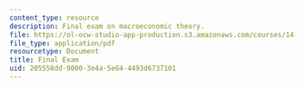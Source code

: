 ```yaml
---
content_type: resource
description: Final exam on macroeconomic theory.
file: https://ol-ocw-studio-app-production.s3.amazonaws.com/courses/14-06-intermediate-macroeconomic-theory-spring-2003/205558dd90003e4a5e644493d6737101_final.pdf
file_type: application/pdf
resourcetype: Document
title: Final Exam
uid: 205558dd-9000-3e4a-5e64-4493d6737101
---
```

